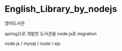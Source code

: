# English_Library_by_nodejs

영어도서관

spring으로 개발한 도서관을 node.js로 migration

node.js / mysql / route / ejs
